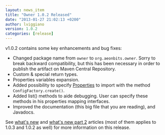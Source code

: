 ```yaml
---
layout: news_item
title: "Owner 1.0.2 Released"
date: "2013-01-27 21:02:13 +0200"
author: lviggiano
version: 1.0.2
categories: [release]
---
```


v1.0.2 contains some key enhancements and bug fixes:

 * Changed package name from `owner` to `org.aeonbits.owner`.
   Sorry to break backward compatibility, but this has been necessary in order to publish the artifact on Maven Central
   Repository.
 * Custom & special return types.
 * Properties variables expansion.
 * Added possibility to specify [Properties][properties] to import with the method `ConfigFactory.create()`.
 * Added list() methods to aide debugging. User can specify these methods in his properties mapping interfaces.
 * Improved the documentation (this big file that you are reading), and Javadocs.

  [properties]: http://docs.oracle.com/javase/7/docs/api/java/util/Properties.html

See [what's new][intr] and [what's new part 2][intr-2] articles (most of them applies to 1.0.3 and 1.0.2 as well) for
more information on this release.

 [intr]: http://en.newinstance.it/2013/02/04/owner-1-0-3-whats-new-part-1-variable-expansion/
 [intr-2]: http://en.newinstance.it/2013/05/29/owner-1-0-3-whats-new-part-2/
